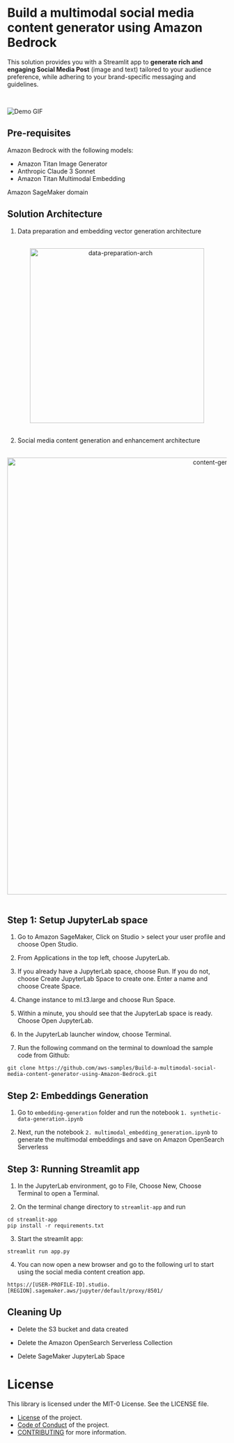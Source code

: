 # Build a multimodal social media content generator using Amazon Bedrock
This solution provides you with a Streamlit app to **generate rich and engaging Social Media Post** (image and text) tailored to your audience preference, while adhering to your brand-specific messaging and guidelines. 

<br>

![Demo GIF](assets/streamlit-demo.gif)


## Pre-requisites
Amazon Bedrock with the following models:
- Amazon Titan Image Generator
- Anthropic Claude 3 Sonnet
- Amazon Titan Multimodal Embedding

Amazon SageMaker domain

## Solution Architecture
1. Data preparation and embedding vector generation architecture
<br>
<div style="text-align:center;">
  <img src="assets/architecture1.png" alt="data-preparation-arch" width="400"/>
</div>
<br>

2. Social media content generation and enhancement architecture
<br>

<div style="text-align:center;">
  <img src="assets/architecture2.png" alt="content-generation-arch" width="1000"/>
</div>
<br>

## Step 1: Setup JupyterLab space

1. Go to Amazon SageMaker, Click on Studio > select your user profile and choose Open Studio. 

3. From Applications in the top left, choose JupyterLab. 

4. If you already have a JupyterLab space, choose Run. If you do not, choose Create JupyterLab Space to create one. Enter a name and choose Create Space. 

5. Change instance to ml.t3.large and choose Run Space. 

6. Within a minute, you should see that the JupyterLab space is ready. Choose Open JupyterLab. 

7. In the JupyterLab launcher window, choose Terminal. 

8. Run the following command on the terminal to download the sample code from Github: 

```
git clone https://github.com/aws-samples/Build-a-multimodal-social-media-content-generator-using-Amazon-Bedrock.git
```

## Step 2: Embeddings Generation

1. Go to `embedding-generation` folder and run the notebook `1. synthetic-data-generation.ipynb`

2. Next, run the notebook `2. multimodal_embedding_generation.ipynb` to generate the multimodal embeddings and save on Amazon OpenSearch Serverless


## Step 3: Running Streamlit app

1. In the JupyterLab environment, go to File, Choose New, Choose Terminal to open a Terminal.

2. On the terminal change directory to `streamlit-app`  and run

```
cd streamlit-app
pip install -r requirements.txt
```

3. Start the streamlit app:

```
streamlit run app.py
```

4. You can now open a new browser and go to the following url to start using the social media content creation app.

```
https://[USER-PROFILE-ID].studio.[REGION].sagemaker.aws/jupyter/default/proxy/8501/
```

## Cleaning Up

- Delete the S3 bucket and data created

- Delete the Amazon OpenSearch Serverless Collection

- Delete SageMaker JupyterLab Space

# License

This library is licensed under the MIT-0 License. See the LICENSE file.

- [License](LICENSE) of the project.
- [Code of Conduct](CODE_OF_CONDUCT.md) of the project.
- [CONTRIBUTING](CONTRIBUTING.md#security-issue-notifications) for more information.
